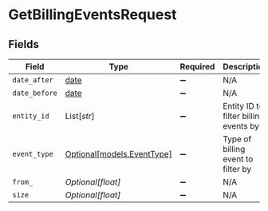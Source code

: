 # GetBillingEventsRequest


## Fields

| Field                                                                | Type                                                                 | Required                                                             | Description                                                          | Example                                                              |
| -------------------------------------------------------------------- | -------------------------------------------------------------------- | -------------------------------------------------------------------- | -------------------------------------------------------------------- | -------------------------------------------------------------------- |
| `date_after`                                                         | [date](https://docs.python.org/3/library/datetime.html#date-objects) | :heavy_minus_sign:                                                   | N/A                                                                  |                                                                      |
| `date_before`                                                        | [date](https://docs.python.org/3/library/datetime.html#date-objects) | :heavy_minus_sign:                                                   | N/A                                                                  |                                                                      |
| `entity_id`                                                          | List[*str*]                                                          | :heavy_minus_sign:                                                   | Entity ID to filter billing events by                                |                                                                      |
| `event_type`                                                         | [Optional[models.EventType]](../models/eventtype.md)                 | :heavy_minus_sign:                                                   | Type of billing event to filter by                                   |                                                                      |
| `from_`                                                              | *Optional[float]*                                                    | :heavy_minus_sign:                                                   | N/A                                                                  | 0                                                                    |
| `size`                                                               | *Optional[float]*                                                    | :heavy_minus_sign:                                                   | N/A                                                                  | 100                                                                  |